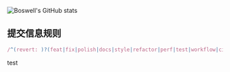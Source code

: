 ![Boswell's GitHub stats](https://github-readme-stats.vercel.app/api?username=BoswellJi)

## 提交信息规则

```js
/^(revert: )?(feat|fix|polish|docs|style|refactor|perf|test|workflow|ci|chore|types)(\(.+\))?: .{1,50}/;
```

test

